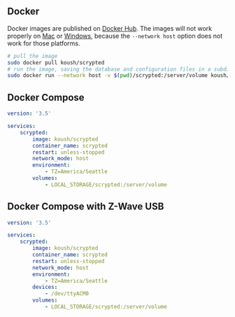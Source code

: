 ## Docker

Docker images are published on [Docker Hub](https://hub.docker.com/repository/registry-1.docker.io/koush/scrypted/tags?page=1&ordering=last_updated). The images will not work properly on [Mac](https://github.com/docker/for-mac/issues/68) or [Windows](https://github.com/docker/for-win/issues/543), because the `--network host` option does not work for those platforms.

```sh
# pull the image
sudo docker pull koush/scrypted
# run the image, saving the database and configuration files in a subdirectory named "scrypted"
sudo docker run --network host -v $(pwd)/scrypted:/server/volume koush/scrypted
```


## Docker Compose

```yaml
version: '3.5'

services:
    scrypted:
        image: koush/scrypted
        container_name: scrypted
        restart: unless-stopped
        network_mode: host
        environment:
            - TZ=America/Seattle
        volumes:
            - LOCAL_STORAGE/scrypted:/server/volume
```

## Docker Compose with Z-Wave USB

```yaml
version: '3.5'

services:
    scrypted:
        image: koush/scrypted
        container_name: scrypted
        restart: unless-stopped
        network_mode: host
        environment:
            - TZ=America/Seattle
        devices:
            - /dev/ttyACM0
        volumes:
            - LOCAL_STORAGE/scrypted:/server/volume
```
